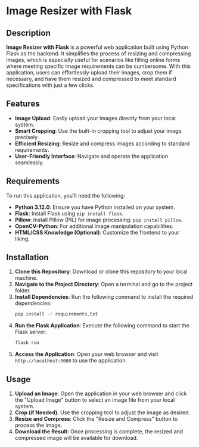 # Image Resizer with Flask

## Description
**Image Resizer with Flask** is a powerful web application built using Python Flask as the backend. It simplifies the process of resizing and compressing images, which is especially useful for scenarios like filling online forms where meeting specific image requirements can be cumbersome. With this application, users can effortlessly upload their images, crop them if necessary, and have them resized and compressed to meet standard specifications with just a few clicks.

## Features
- **Image Upload**: Easily upload your images directly from your local system.
- **Smart Cropping**: Use the built-in cropping tool to adjust your image precisely.
- **Efficient Resizing**: Resize and compress images according to standard requirements.
- **User-Friendly Interface**: Navigate and operate the application seamlessly.

## Requirements
To run this application, you'll need the following:

- **Python 3.12.0**: Ensure you have Python installed on your system.
- **Flask**: Install Flask using `pip install flask`.
- **Pillow**: Install Pillow (PIL) for image processing: `pip install pillow`.
- **OpenCV-Python**: For additional image manipulation capabilities.
- **HTML/CSS Knowledge (Optional)**: Customize the frontend to your liking.

## Installation
1. **Clone this Repository**: Download or clone this repository to your local machine.
2. **Navigate to the Project Directory**: Open a terminal and go to the project folder.
3. **Install Dependencies**: Run the following command to install the required dependencies:
    ```bash
    pip install -r requirements.txt
    ```
4. **Run the Flask Application**: Execute the following command to start the Flask server:
    ```bash
    flask run
    ```
5. **Access the Application**: Open your web browser and visit `http://localhost:5000` to use the application.

## Usage
1. **Upload an Image**: Open the application in your web browser and click the "Upload Image" button to select an image file from your local system.
2. **Crop (if Needed)**: Use the cropping tool to adjust the image as desired.
3. **Resize and Compress**: Click the "Resize and Compress" button to process the image.
4. **Download the Result**: Once processing is complete, the resized and compressed image will be available for download.
